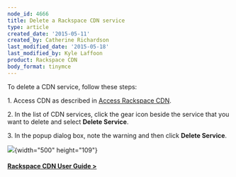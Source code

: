 ```yaml
---
node_id: 4666
title: Delete a Rackspace CDN service
type: article
created_date: '2015-05-11'
created_by: Catherine Richardson
last_modified_date: '2015-05-18'
last_modified_by: Kyle Laffoon
product: Rackspace CDN
body_format: tinymce
---
```


To delete a CDN service, follow these steps:

1\. Access CDN as described in [Access Rackspace
CDN](/howto/access-rackspace-cdn).

2\. In the list of CDN services, click the gear icon beside the service
that you want to delete and select **Delete Service**.

3\. In the popup dialog box, note the warning and then click **Delete
Service**.

![](https://8026b2e3760e2433679c-fffceaebb8c6ee053c935e8915a3fbe7.ssl.cf2.rackcdn.com/field/image/DeleteService.png){width="500"
height="109"}



#### [Rackspace CDN User Guide  &gt;](/howto/rackspace-cdn)







